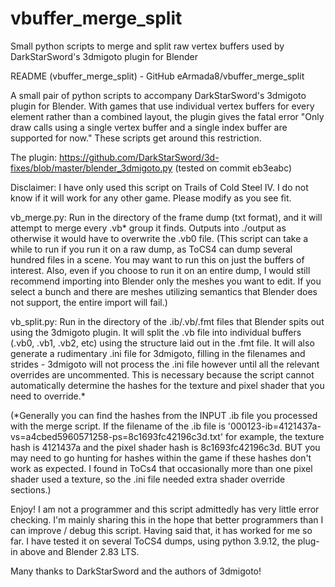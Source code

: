 # vbuffer_merge_split
Small python scripts to merge and split raw vertex buffers used by DarkStarSword's 3dmigoto plugin for Blender

README (vbuffer_merge_split) - GitHub eArmada8/vbuffer_merge_split

A small pair of python scripts to accompany DarkStarSword's 3dmigoto plugin for Blender.  With games that use individual vertex buffers for every element rather than a combined layout, the plugin gives the fatal error "Only draw calls using a single vertex buffer and a single index buffer are supported for now."  These scripts get around this restriction.

The plugin: https://github.com/DarkStarSword/3d-fixes/blob/master/blender_3dmigoto.py (tested on commit eb3eabc)

Disclaimer: I have only used this script on Trails of Cold Steel IV.  I do not know if it will work for any other game.  Please modify as you see fit.

vb_merge.py:  Run in the directory of the frame dump (txt format), and it will attempt to merge every .vb* group it finds.  Outputs into ./output as otherwise it would have to overwrite the .vb0 file.  (This script can take a while to run if you run it on a raw dump, as ToCS4 can dump several hundred files in a scene.  You may want to run this on just the buffers of interest.  Also, even if you choose to run it on an entire dump, I would still recommend importing into Blender only the meshes you want to edit.  If you select a bunch and there are meshes utilizing semantics that Blender does not support, the entire import will fail.)

vb_split.py:  Run in the directory of the .ib/.vb/.fmt files that Blender spits out using the 3dmigoto plugin.  It will split the .vb file into individual buffers (.vb0, .vb1, .vb2, etc) using the structure laid out in the .fmt file.  It will also generate a rudimentary .ini file for 3dmigoto, filling in the filenames and strides - 3dmigoto will not process the .ini file however until all the relevant overrides are uncommented.  This is necessary because the script cannot automatically determine the hashes for the texture and pixel shader that you need to override.*

(*Generally you can find the hashes from the INPUT .ib file you processed with the merge script.  If the filename of the .ib file is '000123-ib=4121437a-vs=a4cbed5960571258-ps=8c1693fc42196c3d.txt' for example, the texture hash is 4121437a and the pixel shader hash is 8c1693fc42196c3d.  BUT you may need to go hunting for hashes within the game if these hashes don't work as expected.  I found in ToCs4 that occasionally more than one pixel shader used a texture, so the .ini file needed extra shader override sections.)

Enjoy!  I am not a programmer and this script admittedly has very little error checking.  I'm mainly sharing this in the hope that better programmers than I can improve / debug this script.  Having said that, it has worked for me so far.  I have tested it on several ToCS4 dumps, using python 3.9.12, the plug-in above and Blender 2.83 LTS.

Many thanks to DarkStarSword and the authors of 3dmigoto!

